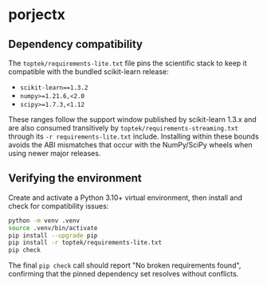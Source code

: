 # porjectx

## Dependency compatibility

The `toptek/requirements-lite.txt` file pins the scientific stack to keep it
compatible with the bundled scikit-learn release:

- `scikit-learn==1.3.2`
- `numpy>=1.21.6,<2.0`
- `scipy>=1.7.3,<1.12`

These ranges follow the support window published by scikit-learn 1.3.x and are
also consumed transitively by `toptek/requirements-streaming.txt` through its
`-r requirements-lite.txt` include. Installing within these bounds avoids the
ABI mismatches that occur with the NumPy/SciPy wheels when using newer major
releases.

## Verifying the environment

Create and activate a Python 3.10+ virtual environment, then install and check
for compatibility issues:

```bash
python -m venv .venv
source .venv/bin/activate
pip install --upgrade pip
pip install -r toptek/requirements-lite.txt
pip check
```

The final `pip check` call should report "No broken requirements found",
confirming that the pinned dependency set resolves without conflicts.
